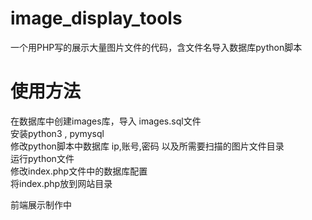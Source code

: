 # image_display_tools
一个用PHP写的展示大量图片文件的代码，含文件名导入数据库python脚本
# 使用方法
在数据库中创建images库，导入 images.sql文件  
安装python3 , pymysql  
修改python脚本中数据库 ip,账号,密码 以及所需要扫描的图片文件目录  
运行python文件  
修改index.php文件中的数据库配置  
将index.php放到网站目录  
    
前端展示制作中
